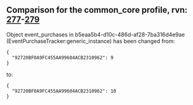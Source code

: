 ## Comparison for the common_core profile, rvn: [277](https://github.com/PRO100KatYT/FortniteProfileRevisions/tree/main/profiles/common_core/277%20common_core.json)-[279](https://github.com/PRO100KatYT/FortniteProfileRevisions/tree/main/profiles/common_core/279%20common_core.json)

Object event_purchases in b5eaa5b4-d10c-486d-af28-7ba316d4e9ae (EventPurchaseTracker:generic_instance) has been changed from:

```
{
  "92720BF0A9FC455AA99604ACB2310962": 9
}
```

to:

```
{
  "92720BF0A9FC455AA99604ACB2310962": 10
}
```

<br><br>
